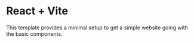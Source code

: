 # React + Vite

This template provides a minimal setup to get a simple website going with the basic components.
